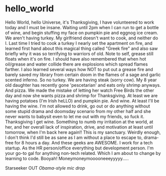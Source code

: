# hello_world

Hello World, hello Universe, it's Thanksgiving, I have volunteered to work today and I must be insane. Waiting until 2pm when I can run to get a bottle of wine, and begin stuffing my face on pumpkin pie and eggnog ice cream. We aren't having turkey. My girlfriend doesn't want to cook, and neither do I. Last time I tried to cook a turkey I nearly set the apartment on fire, and learned first hand about this magical thing called "Greek fire" and also saw briefly why it was so terrifying to warriors of old. Note to self, grease still floats when it's on fire. I should have also remembered that when hot oil/grease and water collide there are explosions which spread flames farther. I also learned several ways how NOT to put out a grease fire and barely saved my library from certain doom in the flames of a sage and garlic scented inferno. So no turkey. We are having steak (sorry cow). My 8 year old daughter has recently gone 'pescetarian' and eats only shrimp anyways. And pizza. We made the mistake of letting her watch Free Birds the other day and now she wants pizza and shrimp for Thanksgiving. At least we are having potatoes (I'm Irish heLLO) and pumpkin pie. And wine. At least I'll be having the wine. I'm not allowed to drink, go out or do anything without some stupid drama and doomsday scenario from my other half and she never wants to babysit even to let me out with my friends, so fuck it. Thanksgiving I get wine. Something to numb my irritation at the world, at her, and her overall lack of inspiration, drive, and motivation at least until tomorrow, when I'm back here again!! This is my sanctuary. Weirdly enough, I don't think I'd still be as sane as I am without a place to escape to, drama-free for 8 hours a day. And these geeks are AWESOME. I work for a tech startup. As the HR person/office everything but development person. I'm your go-to gal for anything non-tech related. Which I am about to change by learning to code. Booyah! Moneymoneymooooneeeyyyyy.....

Starseeker OUT *Obama-style mic drop*
